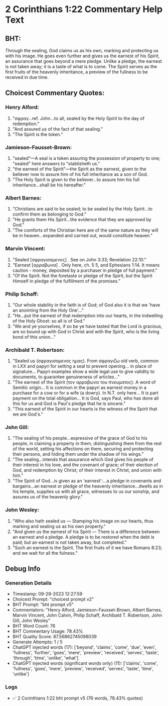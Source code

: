 # 2 Corinthians 1:22 Commentary Help Text

## BHT:
Through the sealing, God claims us as his own, marking and protecting us with his image. He goes even further and gives us the earnest of his Spirit, an assurance that goes beyond a mere pledge. Unlike a pledge, the earnest is not taken away; it is a taste of what is to come. The Spirit serves as the first fruits of the heavenly inheritance, a preview of the fullness to be received in due time.

## Choicest Commentary Quotes:
### Henry Alford:
1. "σφραγ...ref. John...to all, sealed by the Holy Spirit to the day of redemption."
2. "And assured us of the fact of that sealing."
3. "The Spirit is the token."

### Jamieson-Fausset-Brown:
1. "sealed"—A seal is a token assuring the possession of property to one; "sealed" here answers to "stablisheth us."
2. "the earnest of the Spirit"—the Spirit as the earnest, given to the believer now to assure him of his full inheritance as a son of God.
3. "The Holy Spirit is given to the believer...to assure him his full inheritance...shall be his hereafter."

### Albert Barnes:
1. "Christians are said to be sealed; to be sealed by the Holy Spirit...to confirm them as belonging to God."
2. "He grants them His Spirit...the evidence that they are approved by God."
3. "The comforts of the Christian here are of the same nature as they will be in heaven...expanded and carried out, would constitute heaven."

### Marvin Vincent:
1. "Sealed [σφραγισαμενος] . See on John 3:33; Revelation 22:10."
2. "Earnest [αρραβωνα] . Only here, ch. 5 5, and Ephesians 1:14. It means caution - money, deposited by a purchaser in pledge of full payment."
3. "Of the Spirit. Not the foretaste or pledge of the Spirit, but the Spirit Himself in pledge of the fulfillment of the promises."

### Philip Schaff:
1. "Our whole stability in the faith is of God; of God also it is that we 'have an anointing from the Holy One'..." 
2. "He...put the earnest of that redemption into our hearts, in the indwelling of the Holy Ghost: so all is of God."
3. "We and ye yourselves, if so be ye have tasted that the Lord is gracious, are so bound up with God in Christ and with the Spirit, who is the living bond of this union..."

### Archibald T. Robertson:
1. "Sealed us (σφραγισαμενος ημας). From σφραγιζω old verb, common in LXX and papyri for setting a seal to prevent opening... in place of signature... Papyri examples show a wide legal use to give validity to documents, to guarantee genuineness of articles..." 
2. "The earnest of the Spirit (τον αρραβωνα του πνευματος). A word of Semitic origin... It is common in the papyri as earnest money in a purchase for a cow or for a wife (a dowry). In N.T. only here... It is part payment on the total obligation... It is God, says Paul, who has done all this for us and God is Paul's pledge that he is sincere." 
3. "This earnest of the Spirit in our hearts is the witness of the Spirit that we are God's."

### John Gill:
1. "The sealing of his people...expressive of the grace of God to his people, in claiming a property in them, distinguishing them from the rest of the world, setting his affections on them, securing and protecting their persons, and hiding them under the shadow of his wings."
2. "The sealing...intends that assurance which God gives his people of their interest in his love, and the covenant of grace; of their election of God, and redemption by Christ; of their interest in Christ, and union with him."
3. "The Spirit of God...is given as an 'earnest':...a pledge in covenants and bargains...an earnest or pledge of the heavenly inheritance...dwells as in his temple, supplies us with all grace, witnesses to us our sonship, and assures us of the heavenly glory."

### John Wesley:
1. "Who also hath sealed us — Stamping his image on our hearts, thus marking and sealing us as his own property."
2. "And given us the earnest of his Spirit — There is a difference between an earnest and a pledge. A pledge is to be restored when the debt is paid; but an earnest is not taken away, but completed."
3. "Such an earnest is the Spirit. The first fruits of it we have Romans 8:23; and we wait for all the fulness."


## Debug Info
### Generation Details
- Timestamp: 09-28-2023 12:27:59
- Choicest Prompt: "choicest prompt v2"
- BHT Prompt: "bht prompt v5"
- Commentators: "Henry Alford, Jamieson-Fausset-Brown, Albert Barnes, Marvin Vincent, John Calvin, Philip Schaff, Archibald T. Robertson, John Gill, John Wesley"
- BHT Word Count: 76
- BHT Commentary Usage: 78.43%
- BHT Quality Score: 87.56862745098039
- Generate Attempts: 1 / 5
- ChatGPT injected words (17):
	['beyond', 'claims', 'come', 'due', 'even', 'fullness', 'further', 'goes', 'mere', 'preview', 'received', 'serves', 'taste', 'through', 'time', 'unlike', 'what']
- ChatGPT injected words (significant words only) (11):
	['claims', 'come', 'fullness', 'goes', 'mere', 'preview', 'received', 'serves', 'taste', 'time', 'unlike']

### Logs
- ✅ 2 Corinthians 1:22 bht prompt v5 (76 words, 78.43% quotes)